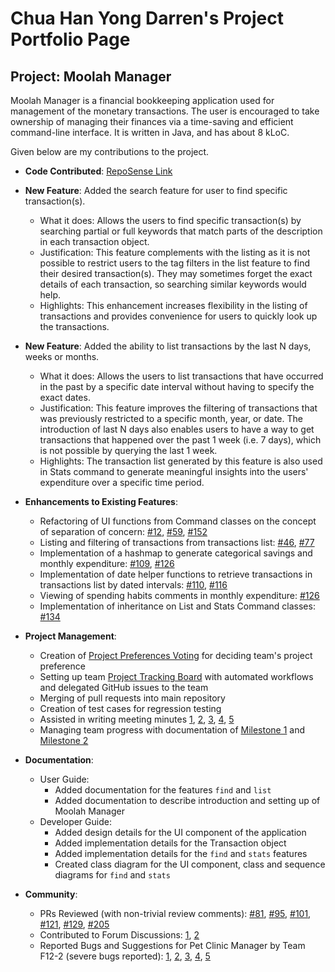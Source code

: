 # Chua Han Yong Darren's Project Portfolio Page

## Project: Moolah Manager

Moolah Manager is a financial bookkeeping application used for management of the monetary transactions.
The user is encouraged to take ownership of managing their finances via a time-saving and efficient command-line interface.
It is written in Java, and has about 8 kLoC.

Given below are my contributions to the project.

* **Code Contributed**: [RepoSense Link](https://nus-cs2113-ay2223s1.github.io/tp-dashboard/?search=chydarren&breakdown=true)


* **New Feature**: Added the search feature for user to find specific transaction(s).
    * What it does: Allows the users to find specific transaction(s) by searching partial or full keywords that match
      parts of the description in each transaction object.
    * Justification: This feature complements with the listing as it is not possible to restrict users to
      the tag filters in the list feature to find their desired transaction(s). They may sometimes forget the exact 
      details of each transaction, so searching similar keywords would help. 
    * Highlights: This enhancement increases flexibility in the listing of transactions and provides convenience for users
      to quickly look up the transactions.


* **New Feature**: Added the ability to list transactions by the last N days, weeks or months.
    * What it does: Allows the users to list transactions that have occurred in the past by a specific date interval
      without having to specify the exact dates.
    * Justification: This feature improves the filtering of transactions that was previously restricted to a specific
      month, year, or date. The introduction of last N days also enables users to have a way to get transactions
      that happened over the past 1 week (i.e. 7 days), which is not possible by querying the last 1 week.
    * Highlights: The transaction list generated by this feature is also used in Stats command to generate meaningful 
      insights into the users' expenditure over a specific time period.


* **Enhancements to Existing Features**:
    * Refactoring of UI functions from Command classes on the concept of separation of concern:
      [\#12](https://github.com/AY2223S1-CS2113-W12-2/tp/pull/12), 
      [\#59](https://github.com/AY2223S1-CS2113-W12-2/tp/pull/59),
      [\#152](https://github.com/AY2223S1-CS2113-W12-2/tp/pull/152)
    * Listing and filtering of transactions from transactions list: 
      [\#46](https://github.com/AY2223S1-CS2113-W12-2/tp/pull/46),
      [\#77](https://github.com/AY2223S1-CS2113-W12-2/tp/pull/77)
    * Implementation of a hashmap to generate categorical savings and monthly expenditure: 
      [\#109](https://github.com/AY2223S1-CS2113-W12-2/tp/pull/109), 
      [\#126](https://github.com/AY2223S1-CS2113-W12-2/tp/pull/126)
    * Implementation of date helper functions to retrieve transactions in transactions list by dated intervals: 
      [\#110](https://github.com/AY2223S1-CS2113-W12-2/tp/pull/110), 
      [\#116](https://github.com/AY2223S1-CS2113-W12-2/tp/pull/116)
    * Viewing of spending habits comments in monthly expenditure: 
      [\#126](https://github.com/AY2223S1-CS2113-W12-2/tp/pull/126)
    * Implementation of inheritance on List and Stats Command classes: 
      [\#134](https://github.com/AY2223S1-CS2113-W12-2/tp/pull/134/files)


* **Project Management**:
    * Creation of [Project Preferences Voting](https://docs.google.com/spreadsheets/d/1st6DdgfNf1fe1S82My9xsrTYkYPc5AG3SxPX6z3i5Mg/edit?usp=sharing) 
      for deciding team's project preference
    * Setting up team [Project Tracking Board](https://github.com/orgs/AY2223S1-CS2113-W12-2/projects/1) with automated 
      workflows and delegated GitHub issues to the team
    * Merging of pull requests into main repository
    * Creation of test cases for regression testing
    * Assisted in writing meeting minutes
      [1](https://docs.google.com/document/d/18zvFOPEew3ibDTlziH2LDhJD3XdkgpoRG-NV6DUVzgk/edit?usp=sharing),
      [2](https://docs.google.com/document/d/1BTy0oOmE4DH9Rnh0785crjeH-Cb6xhZu-WzwdBFXYZg/edit?usp=sharing),
      [3](https://docs.google.com/document/d/1YD_K-qJWD71bubg9NmO2Fk8da-m2jHnCxVfmOH-D1-o/edit?usp=sharing),
      [4](https://docs.google.com/document/d/16B4PsU8XksoOgPL4_LH8KSqvOimmlXA7SmXdmdsaLXs/edit?usp=sharing),
      [5](https://docs.google.com/document/d/1AJXFNDYvx4OPPSjxEO8yk8ahnYf_ddSTyPUaruKqVa4/edit?usp=sharing)
    * Managing team progress with documentation of 
      [Milestone 1](https://docs.google.com/document/d/19t5Z2X3QGzFonTvqmFf8TvTxZFnufEQu_LSN97hHJaM/edit) and 
      [Milestone 2](https://docs.google.com/document/d/1LB7Vw1-am2sZEjGfl8uZidBJsoFOswOVMnG4L7KwwdE/edit)


* **Documentation**: 
    * User Guide:
        * Added documentation for the features `find` and `list`
        * Added documentation to describe introduction and setting up of Moolah Manager
    * Developer Guide:
        * Added design details for the UI component of the application
        * Added implementation details for the Transaction object
        * Added implementation details for the `find` and `stats` features
        * Created class diagram for the UI component, class and sequence diagrams for `find` and `stats`


* **Community**:
    * PRs Reviewed (with non-trivial review comments): 
      [\#81](https://github.com/AY2223S1-CS2113-W12-2/tp/pull/81), 
      [\#95](https://github.com/AY2223S1-CS2113-W12-2/tp/pull/95),
      [\#101](https://github.com/AY2223S1-CS2113-W12-2/tp/pull/101),
      [\#121](https://github.com/AY2223S1-CS2113-W12-2/tp/pull/121),
      [\#129](https://github.com/AY2223S1-CS2113-W12-2/tp/pull/129),
      [\#205](https://github.com/AY2223S1-CS2113-W12-2/tp/pull/205)
    * Contributed to Forum Discussions: 
      [1](https://github.com/nus-cs2113-AY2223S1/forum/issues/6#issuecomment-1219989835),
      [2](https://github.com/nus-cs2113-AY2223S1/forum/issues/7#issuecomment-1231422849)
    * Reported Bugs and Suggestions for Pet Clinic Manager by Team F12-2 (severe bugs reported):
      [1](https://github.com/chydarren/ped/issues/2), [2](https://github.com/chydarren/ped/issues/3),
      [3](https://github.com/chydarren/ped/issues/10), [4](https://github.com/chydarren/ped/issues/16),
      [5](https://github.com/chydarren/ped/issues/17)
      